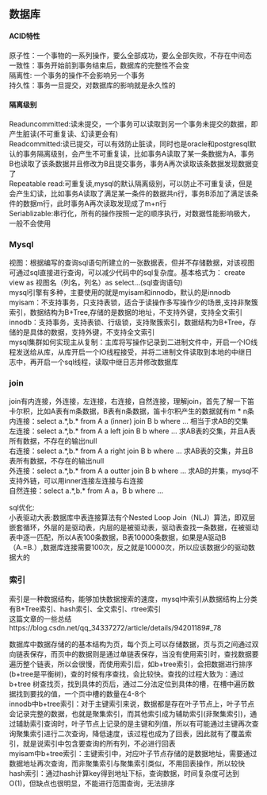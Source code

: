 数据库
---
#### ACID特性<br>
原子性：一个事物的一系列操作，要么全部成功，要么全部失败，不存在中间态<br>
一致性：事务开始前到事务结束后，数据库的完整性不会变<br>
隔离性: 一个事务的操作不会影响另一个事务<br>
持久性：事务一旦提交，对数据库的影响就是永久性的<br>
#### 隔离级别<br>
Readuncommitted:读未提交，一个事务可以读取到另一个事务未提交的数据，即产生脏读(不可重复读、幻读更会有)<br>
Readcommitted:读已提交，可以有效防止脏读，同时也是oracle和postgresql默认的事务隔离级别，会产生不可重复读，比如事务A读取了某一条数据为A，事务B也读取了该条数据并且修改为B且提交事务，事务A再次读取该条数据发现数据变了<br>
Repeatable read:可重复读,mysql的默认隔离级别，可以防止不可重复读，但是会产生幻读，比如事务A读取了满足某一条件的数据共n行，事务B添加了满足该条件的数据m行，此时事务A再次读取发现成了m+n行<br>
Seriablizable:串行化，所有的操作按照一定的顺序执行，对数据性能影响极大，一般不会使用<br>
### Mysql
视图：根据编写的查询sql语句所建立的一张数据表，但并不存储数据，对该视图可通过sql直接进行查询，可以减少代码中的sql复杂度。基本格式为：
create view as 视图名（列名，列名）as select...(sql查询语句) <br>
mysql引擎有多种，主要使用的就是myisam和innodb，默认的是innodb<br>
myisam：不支持事务，只支持表锁，适合于读操作多写操作少的场景,支持非聚簇索引，数据结构为B+Tree,存储的是数据的地址，不支持外键，支持全文索引<br>
innodb：支持事务，支持表锁、行级锁，支持聚簇索引，数据结构为B+Tree，存储的是具体的数据，支持外键，不支持全文索引<br>
mysql集群如何实现主从复制：主库将写操作记录到二进制文件中，开启一个IO线程发送给从库，从库开启一个IO线程接受，并将二进制文件读取到本地的中继日志中，再开启一个sql线程，读取中继日志并修改数据库<br>

<h3>join</h3>
join有内连接，外连接，左连接，右连接，自然连接，理解join，首先了解一下笛卡尔积，比如A表有m条数据，B表有n条数据，笛卡尔积产生的数据就有m * n条<br>
内连接：select a.*,b.* from A a (inner) join B b where ... 相当于求AB的交集<br>
左连接：select a.*,b.* from A a left join B b where ... 求AB表的交集，并且A表所有数据，不存在的输出null<br>
右连接：select a.*,b.* from A a right join B b where ... 求AB表的交集，并且B表所有数据，不存在的输出null<br>
外连接：select a.*,b.* from A a outter join B b where ... 求AB的并集，mysql不支持外链，可以用inner连接左连接与右连接<br>
自然连接：select a.*,b.* from A a，B b where ... <br>

sql优化:<br>
小表驱动大表:数据库中表连接算法有个Nested Loop Join（NLJ）算法，即双层嵌套循环，外层的是驱动表，内层的是被驱动表，驱动表查找一条数据，在被驱动表中逐一匹配，所以A表100条数据，B表10000条数据，如果是A驱动B（A.=B.）,数据库连接需要100次，反之就是10000次，所以应该数据少的驱动数据大的<br>

### 索引
索引是一种数据结构，能够加快数据搜索的速度，mysql中索引从数据结构上分类有B+Tree索引、hash索引、全文索引、rtree索引<br>
这篇文章的一些总结https://blog.csdn.net/qq_34337272/article/details/94201189#_78<br>

数据库中数据存储的的基本结构为页，每个页上可以存储数据，页与页之间通过双向链表保存，而页中的数据则是通过单链表保存，当没有使用索引时，查找数据要
遍历整个链表，所以会很慢，而使用索引后，如b+tree索引，会把数据进行排序(b+tree是平衡树)，查的时候有序查找，会比较快。查找的过程大致为：通过b+tree
树查找页，找到具体的页后，通过二分法定位到具体的槽，在槽中遍历数据找到要找的值，一个页中槽的数量在4-8个<br>
innodb中b+tree索引：对于主键索引来说，数据都是存在叶子节点上，叶子节点会记录完整的数据，也就是聚集索引，而其他索引成为辅助索引(非聚集索引)，通过辅助索引查询时，叶子节点上记录的是主键和列值，所以有可能通过主键再次查询聚集索引进行二次查询，降低速度，该过程也成为了回表，因此就有了覆盖索引，就是说索引中包含要查询的所有列，不必进行回表<br>
myisam中b+tree索引：主键索引中，对应叶子节点存储的是数据地址，需要通过数据地址再次查询，而非聚集索引与聚集索引类似，不用回表操作，所以较快<br>
hash索引：通过hash计算key得到地址下标，查询数据，时间复杂度可达到O(1)，但缺点也很明显，不能进行范围查询，无法排序
